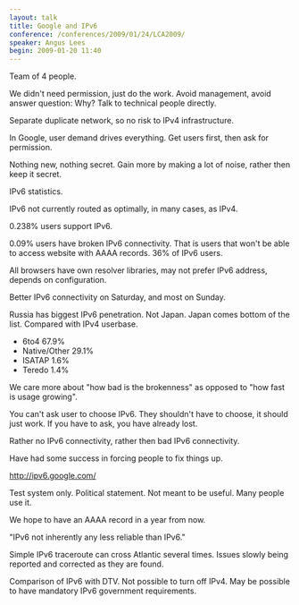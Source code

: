 ```yaml
---
layout: talk
title: Google and IPv6
conference: /conferences/2009/01/24/LCA2009/
speaker: Angus Lees
begin: 2009-01-20 11:40
---
```

Team of 4 people.

We didn't need permission, just do the work. Avoid management, avoid answer
question: Why? Talk to technical people directly.

Separate duplicate network, so no risk to IPv4 infrastructure.

In Google, user demand drives everything. Get users first, then ask for
permission.

Nothing new, nothing secret. Gain more by making a lot of noise, rather then
keep it secret.

IPv6 statistics.

IPv6 not currently routed as optimally, in many cases, as IPv4.

0.238% users support IPv6.

0.09% users have broken IPv6 connectivity. That is users that won't be able to
access website with AAAA records. 36% of IPv6 users.

All browsers have own resolver libraries, may not prefer IPv6 address, depends
on configuration.

Better IPv6 connectivity on Saturday, and most on Sunday.

Russia has biggest IPv6 penetration. Not Japan. Japan comes bottom of the list.
Compared with IPv4 userbase.

* 6to4 67.9%
* Native/Other 29.1%
* ISATAP 1.6%
* Teredo 1.4%

We care more about "how bad is the brokenness" as opposed to "how fast is usage
growing".

You can't ask user to choose IPv6. They shouldn't have to choose, it should
just work. If you have to ask, you have already lost.

Rather no IPv6 connectivity, rather then bad IPv6 connectivity.

Have had some success in forcing people to fix things up.

<http://ipv6.google.com/>

Test system only. Political statement. Not meant to be useful. Many people use
it.

We hope to have an AAAA record in a year from now.

"IPv6 not inherently any less reliable than IPv6."

Simple IPv6 traceroute can cross Atlantic several times. Issues slowly being
reported and corrected as they are found.

Comparison of IPv6 with DTV. Not possible to turn off IPv4. May be possible
to have mandatory IPv6 government requirements.
